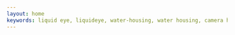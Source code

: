 ```yaml
---
layout: home
keywords: liquid eye, liquideye, water-housing, water housing, camera housings, rock solid, super light, housing accessories, surf photography, canon, nikon, sony, panasonic, olympus, liquid eye team, beginner, intermediate, professional, zoom control, removable pistol grip, aqua housings, splash water, handmade, custom made,
---
```

